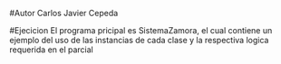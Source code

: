 #Autor
Carlos Javier Cepeda

#Ejecicion
El programa pricipal es SistemaZamora, el cual contiene un ejemplo del
uso de las instancias de cada clase y la respectiva logica requerida en el parcial